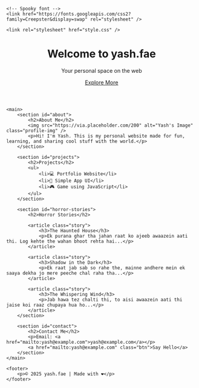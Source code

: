 <!DOCTYPE html>
<html lang="en">
<head>
    <meta charset="UTF-8" />
    <meta name="viewport" content="width=device-width, initial-scale=1" />
    <title>yash.fae</title>

    <!-- Spooky font -->
    <link href="https://fonts.googleapis.com/css2?family=Creepster&display=swap" rel="stylesheet" />

    <link rel="stylesheet" href="style.css" />
</head>
<body>
    <header>
        <h1>Welcome to yash.fae</h1>
        <p>Your personal space on the web</p>
        <a href="#about" class="btn">Explore More</a>
    </header>

    <main>
        <section id="about">
            <h2>About Me</h2>
            <img src="https://via.placeholder.com/200" alt="Yash's Image" class="profile-img" />
            <p>Hi! I'm Yash. This is my personal website made for fun, learning, and sharing cool stuff with the world.</p>
        </section>

        <section id="projects">
            <h2>Projects</h2>
            <ul>
                <li>💻 Portfolio Website</li>
                <li>📱 Simple App UI</li>
                <li>🎮 Game using JavaScript</li>
            </ul>
        </section>

        <section id="horror-stories">
            <h2>Horror Stories</h2>

            <article class="story">
                <h3>The Haunted House</h3>
                <p>Ek purana ghar tha jahan raat ko ajeeb awaazein aati thi. Log kehte the wahan bhoot rehta hai...</p>
            </article>

            <article class="story">
                <h3>Shadow in the Dark</h3>
                <p>Ek raat jab sab so rahe the, mainne andhere mein ek saaya dekha jo mere peeche chal raha tha...</p>
            </article>

            <article class="story">
                <h3>The Whispering Wind</h3>
                <p>Jab hawa tez chalti thi, to aisi awaazein aati thi jaise koi raaz chupaya hua ho...</p>
            </article>
        </section>

        <section id="contact">
            <h2>Contact Me</h2>
            <p>Email: <a href="mailto:yash@example.com">yash@example.com</a></p>
            <a href="mailto:yash@example.com" class="btn">Say Hello</a>
        </section>
    </main>

    <footer>
        <p>© 2025 yash.fae | Made with ❤️</p>
    </footer>
</body>
</html>

